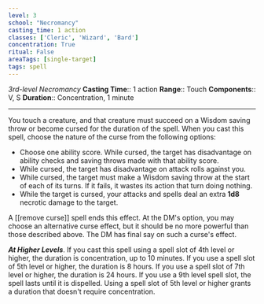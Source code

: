 ```yaml
---
level: 3
school: "Necromancy"
casting_time: 1 action
classes: ['Cleric', 'Wizard', 'Bard']
concentration: True
ritual: False
areaTags: [single-target]
tags: spell
---
```


_3rd-level Necromancy_
**Casting Time**:: 1 action
**Range**:: Touch
**Components**:: V, S
**Duration**:: Concentration, 1 minute

---

You touch a creature, and that creature must succeed on a Wisdom saving throw or become cursed for the duration of the spell. When you cast this spell, choose the nature of the curse from the following options:


- Choose one ability score. While cursed, the target has disadvantage on ability checks and saving throws made with that ability score.
- While cursed, the target has disadvantage on attack rolls against you.
- While cursed, the target must make a Wisdom saving throw at the start of each of its turns. If it fails, it wastes its action that turn doing nothing.
- While the target is cursed, your attacks and spells deal an extra **1d8** necrotic damage to the target.

A [[remove curse]] spell ends this effect. At the DM's option, you may choose an alternative curse effect, but it should be no more powerful than those described above. The DM has final say on such a curse's effect.


**_At Higher Levels_**. If you cast this spell using a spell slot of 4th level or higher, the duration is concentration, up to 10 minutes. If you use a spell slot of 5th level or higher, the duration is 8 hours. If you use a spell slot of 7th level or higher, the duration is 24 hours. If you use a 9th level spell slot, the spell lasts until it is dispelled. Using a spell slot of 5th level or higher grants a duration that doesn't require concentration.


